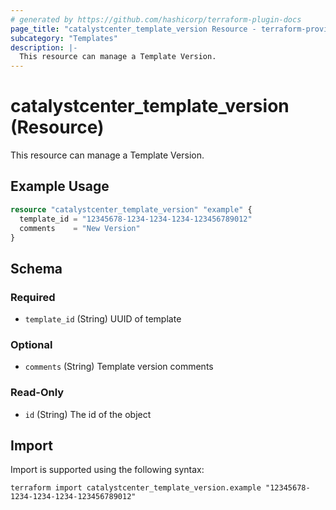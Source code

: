 ```yaml
---
# generated by https://github.com/hashicorp/terraform-plugin-docs
page_title: "catalystcenter_template_version Resource - terraform-provider-catalystcenter"
subcategory: "Templates"
description: |-
  This resource can manage a Template Version.
---
```


# catalystcenter_template_version (Resource)

This resource can manage a Template Version.

## Example Usage

```terraform
resource "catalystcenter_template_version" "example" {
  template_id = "12345678-1234-1234-1234-123456789012"
  comments    = "New Version"
}
```

<!-- schema generated by tfplugindocs -->
## Schema

### Required

- `template_id` (String) UUID of template

### Optional

- `comments` (String) Template version comments

### Read-Only

- `id` (String) The id of the object

## Import

Import is supported using the following syntax:

```shell
terraform import catalystcenter_template_version.example "12345678-1234-1234-1234-123456789012"
```
